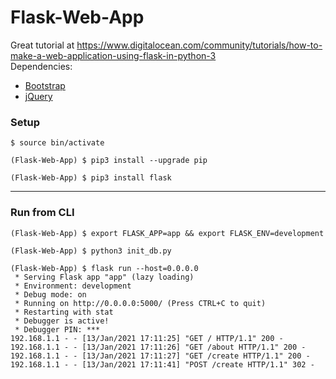 # Flask-Web-App
Great tutorial at https://www.digitalocean.com/community/tutorials/how-to-make-a-web-application-using-flask-in-python-3<br/>
Dependencies:
- [Bootstrap](https://getbootstrap.com/docs/5.0/getting-started/introduction/)
- [jQuery](https://code.jquery.com)

### Setup
```
$ source bin/activate

(Flask-Web-App) $ pip3 install --upgrade pip

(Flask-Web-App) $ pip3 install flask
```

____

### Run from CLI
```
(Flask-Web-App) $ export FLASK_APP=app && export FLASK_ENV=development

(Flask-Web-App) $ python3 init_db.py

(Flask-Web-App) $ flask run --host=0.0.0.0
 * Serving Flask app "app" (lazy loading)
 * Environment: development
 * Debug mode: on
 * Running on http://0.0.0.0:5000/ (Press CTRL+C to quit)
 * Restarting with stat
 * Debugger is active!
 * Debugger PIN: ***
192.168.1.1 - - [13/Jan/2021 17:11:25] "GET / HTTP/1.1" 200 -
192.168.1.1 - - [13/Jan/2021 17:11:26] "GET /about HTTP/1.1" 200 -
192.168.1.1 - - [13/Jan/2021 17:11:27] "GET /create HTTP/1.1" 200 -
192.168.1.1 - - [13/Jan/2021 17:11:41] "POST /create HTTP/1.1" 302 -
```
